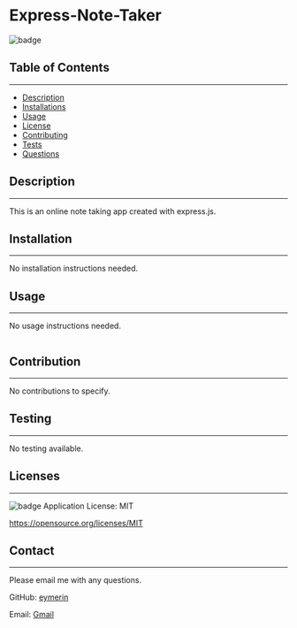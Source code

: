 # Express-Note-Taker
  
  ![badge](https://img.shields.io/badge/license-MIT-blue)<br/>

  ## Table of Contents
  --------------------
  - [Description](#description)
  - [Installations](#installation)
  - [Usage](#usage)
  - [License](#licenses)
  - [Contributing](#contribution)
  - [Tests](#testing)
  - [Questions](#contact)

  ## Description
  --------------
  This is an online note taking app created with express.js.

  ## Installation
  ---------------
  No installation instructions needed.

  ## Usage
  --------
  No usage instructions needed.

  ![]()


  ## Contribution
  ---------------
  No contributions to specify.

  ## Testing
  ----------
  No testing available.

  ## Licenses
  -----------
  ![badge](https://img.shields.io/badge/license-MIT-blue) Application License: MIT

  https://opensource.org/licenses/MIT

  ## Contact
  -----------
  Please email me with any questions.
  
  GitHub: [eymerin](https://github.com/eymerin)

  Email: [Gmail](mailto:garrett.bryce.young@gmail.com)

